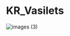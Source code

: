 # KR_Vasilets
![images (3)](https://github.com/user-attachments/assets/95f2a3ae-1421-4484-be27-c6eab6a6ab74)
